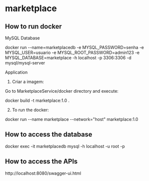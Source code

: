 # marketplace

<h2>How to run docker</h2>

MySQL Database

docker run --name=marketplacedb -e MYSQL_PASSWORD=senha -e MYSQL_USER=usuario -e MYSQL_ROOT_PASSWORD=admin123 -e MYSQL_DATABASE=marketplace -h localhost -p 3306:3306 -d mysql/mysql-server

Application

1. Criar a imagem:

Go to MarketplaceService/docker directory and execute: 

docker build -t marketplace:1.0 .

2. To run the docker: 

docker run  --name marketplace --network="host"  marketplace:1.0 

<h2>How to access the database</h2>

docker exec -it marketplacedb mysql -h localhost -u root -p

<h2>How to access the APIs</h2>

http://localhost:8080/swagger-ui.html
